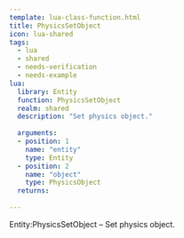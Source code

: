 ```yaml
---
template: lua-class-function.html
title: PhysicsSetObject
icon: lua-shared
tags:
  - lua
  - shared
  - needs-verification
  - needs-example
lua:
  library: Entity
  function: PhysicsSetObject
  realm: shared
  description: "Set physics object."
  
  arguments:
  - position: 1
    name: "entity"
    type: Entity
  - position: 2
    name: "object"
    type: PhysicsObject
  returns:
    
---
```


<div class="lua__search__keywords">
Entity:PhysicsSetObject &#x2013; Set physics object.
</div>
